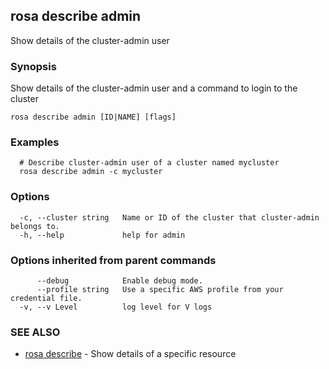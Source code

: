 ## rosa describe admin

Show details of the cluster-admin user

### Synopsis

Show details of the cluster-admin user and a command to login to the cluster

```
rosa describe admin [ID|NAME] [flags]
```

### Examples

```
  # Describe cluster-admin user of a cluster named mycluster
  rosa describe admin -c mycluster
```

### Options

```
  -c, --cluster string   Name or ID of the cluster that cluster-admin belongs to.
  -h, --help             help for admin
```

### Options inherited from parent commands

```
      --debug            Enable debug mode.
      --profile string   Use a specific AWS profile from your credential file.
  -v, --v Level          log level for V logs
```

### SEE ALSO

* [rosa describe](rosa_describe.md)	 - Show details of a specific resource

